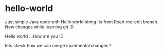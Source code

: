# hello-world
Just simple Java code with Hello world string
Its from Read-me-edit branch.
New changes while learning git :D

Hello world ...How are you :D

lets check how we can merge incremental changes ?